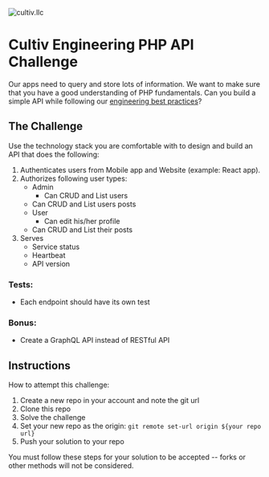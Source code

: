 ![cultiv.llc](https://i.imgur.com/XIN25KK.png)

Cultiv Engineering PHP API Challenge
==

Our apps need to query and store lots of information. We want to make sure that you have a good understanding of PHP fundamentals. Can you build a simple API while following our [engineering best practices](https://github.com/cultiv-tech/onboarding/blob/master/README.md)?

## The Challenge

Use the technology stack you are comfortable with to design and build an API that does the following:
1. Authenticates users from Mobile app and Website (example: React app).
2. Authorizes following user types:
	- Admin
		- Can CRUD and List users
    - Can CRUD and List users posts
	- User
		- Can edit his/her profile
    - Can CRUD and List their posts
3. Serves
	- Service status
	- Heartbeat
	- API version

### Tests:
- Each endpoint should have its own test

### Bonus:
- Create a GraphQL API instead of RESTful API


## Instructions

How to attempt this challenge:

1) Create a new repo in your account and note the git url
2) Clone this repo
3) Solve the challenge
4) Set your new repo as the origin: `git remote set-url origin ${your repo url}`
5) Push your solution to your repo

You must follow these steps for your solution to be accepted -- forks or other methods will not be considered.
